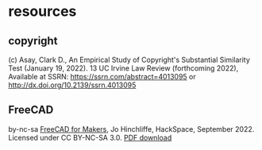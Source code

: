 # resources

## copyright

(c) Asay, Clark D., An Empirical Study of Copyright's Substantial Similarity Test (January 19, 2022). 13 UC Irvine Law Review (forthcoming 2022), Available at SSRN: https://ssrn.com/abstract=4013095 or http://dx.doi.org/10.2139/ssrn.4013095

## FreeCAD

by-nc-sa [FreeCAD for Makers](https://hackspace.raspberrypi.com/books/freecad), Jo Hinchliffe, HackSpace, September 2022. Licensed under CC BY-NC-SA 3.0. [PDF download](https://hackspace.raspberrypi.com/downloads/eyJfcmFpbHMiOnsibWVzc2FnZSI6IkJBaHBBazhkIiwiZXhwIjpudWxsLCJwdXIiOiJibG9iX2lkIn19--5cc6d95c1be694fba3150e7c3f8f7245b090f203/HS_FreeCAD_Bookazine.pdf)
